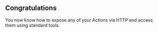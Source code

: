 ## Congratulations

You now know how to expose any of your Actions via HTTP and access them using standard tools.